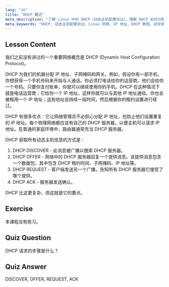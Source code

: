 ```yaml
---
lang: "zh"
title: "DHCP 概述"
meta_description: "了解 Linux 中的 DHCP（动态主机配置协议）。理解 DHCP 如何分配 IP 地址及其四步过程。开始您的 Linux 网络之旅！"
meta_keywords: "DHCP, 动态主机配置协议，Linux 网络，IP 地址，DHCP 教程，初学者，指南"
---
```


## Lesson Content

我们之前没有讲过的一个重要网络概念是 DHCP (Dynamic Host Configuration Protocol)。

DHCP 为我们的机器分配 IP 地址、子网掩码和网关。例如，假设你有一部手机，你想获得一个手机号码来开始与人通话。你必须打电话给你的运营商，他们会给你一个号码。只要你支付账单，你就可以继续使用你的手机。DHCP 在这种情况下就是电话运营商；它给你一个 IP 地址，这样你就可以与其他 IP 地址通信。你也会被租用一个 IP 地址；这些地址会持续一段时间，然后根据你的租约设置进行续订。

DHCP 有很多优点：它让网络管理员不必担心分配 IP 地址，也防止他们设置重复的 IP 地址。每个物理网络都应该有自己的 DHCP 服务器，以便主机可以请求 IP 地址。在普通的家庭环境中，路由器通常充当 DHCP 服务器。

DHCP 获取所有动态主机信息的方式是：

1. DHCP DISCOVER - 此消息被广播以搜索 DHCP 服务器。
2. DHCP OFFER - 网络中的 DHCP 服务器回复一个提供消息。该提供消息包含一个数据包，其中包含 DHCP 租约时间、子网掩码、IP 地址等。
3. DHCP REQUEST - 客户端发送另一个广播，告知所有 DHCP 服务器它接受了哪个提供。
4. DHCP ACK - 服务器发送确认。

DHCP 比这更复杂，但这就是它的要点。

## Exercise

本课程没有练习。

## Quiz Question

DHCP 请求的步骤是什么？

## Quiz Answer

DISCOVER, OFFER, REQUEST, ACK
